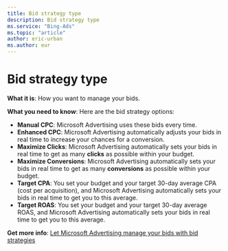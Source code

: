 ```yaml
---
title: Bid strategy type
description: Bid strategy type
ms.service: "Bing-Ads"
ms.topic: "article"
author: eric-urban
ms.author: eur
---
```


# Bid strategy type

**What it is**: How you want to manage your bids.

**What you need to know**: Here are the bid strategy options:
- **Manual CPC**: Microsoft Advertising uses these bids every time.
- **Enhanced CPC**: Microsoft Advertising automatically adjusts your bids in real time to increase your chances for a conversion.
- **Maximize Clicks**: Microsoft Advertising automatically sets your bids in real time to get as many **clicks** as possible within your budget.
- **Maximize Conversions**: Microsoft Advertising automatically sets your bids in real time to get as many **conversions** as possible within your budget.
- **Target CPA**: You set your budget and your target 30-day average CPA (cost per acquisition), and Microsoft Advertising automatically sets your bids in real time to get you to this average.
- **Target ROAS**: You set your budget and your target 30-day average ROAS, and Microsoft Advertising automatically sets your bids in real time to get you to this average.

**Get more info**:  [Let Microsoft Advertising manage your bids with bid strategies](../hlp_BA_CONC_BidStrategy.md)


